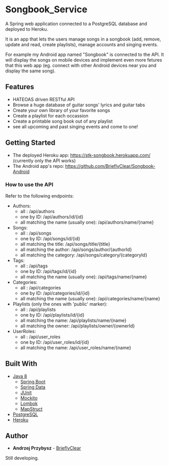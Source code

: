 # Songbook_Service
A Spring web application connected to a PostgreSQL database and deployed to Heroku.

It is an app that lets the users manage songs in a songbook (add, remove, update and read, create playlists), manage accounts and singing events.

For example my Android app named "Songbook" is connected to the API. It will display the songs on mobile devices and implement even more fetures that this web app (eg. connect with other Android devices near you and display the same song).

## Features
* HATEOAS driven RESTful API
* Browse a huge database of guitar songs' lyrics and guitar tabs
* Create your own library of your favorite songs
* Create a playlist for each occassion
* Create a printable song book out of any playlist
* see all upcoming and past singing events and come to one!

## Getting Started
 * The deployed Heroku app: https://stk-songbook.herokuapp.com/ (currently only the API works)
 * The Android app's repo: https://github.com/BrieflyClear/Songbook-Android

### How to use the API
Refer to the following endpoints:
* Authors:
   * all : /api/authors
   * one by ID: /api/authors/id/{id}
   * all matching the name (usually one): /api/authors/name/{name}
 * Songs:
   * all : /api/songs
   * one by ID: /api/songs/id/{id}
   * all matching the title: /api/songs/title/{title}
   * all matching the author: /api/songs/author/{authorId}
   * all matching the category: /api/songs/category/{categoryId}
 * Tags:
   * all : /api/tags
   * one by ID: /api/tags/id/{id}
   * all matching the name (usually one): /api/tags/name/{name}
 * Categories:
   * all : /api/categories
   * one by ID: /api/categories/id/{id}
   * all matching the name (usually one): /api/categories/name/{name}
 * Playlists (only the ones with 'public' marker):
   * all : /api/playlists
   * one by ID: /api/playlists/id/{id}
   * all matching the name: /api/playlists/name/{name}
   * all matching the owner: /api/playlists/owner/{ownerId}
 * UserRoles:
   * all : /api/user_roles
   * one by ID: /api/user_roles/id/{id}
   * all matching the name: /api/user_roles/name/{name}

## Built With
* [Java 8]()
  * [Spring Boot]()
  * [Spring Data]()
  * [JUnit]()
  * [Mockito]()
  * [Lombok]()
  * [MapStruct]()
* [PostgreSQL]()
* [Heroku]()

## Author

* **Andrzej Przybysz** - [BrieflyClear](https://github.com/BirieflyClear)

Still developing.
